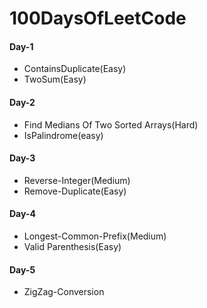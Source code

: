 # 100DaysOfLeetCode

#### Day-1 
* ContainsDuplicate(Easy)
* TwoSum(Easy)

#### Day-2
* Find Medians Of Two Sorted Arrays(Hard)
* IsPalindrome(easy)

#### Day-3
* Reverse-Integer(Medium)
* Remove-Duplicate(Easy)

#### Day-4
* Longest-Common-Prefix(Medium)
* Valid Parenthesis(Easy)

#### Day-5
* ZigZag-Conversion
